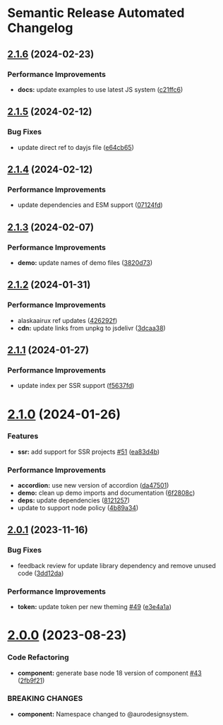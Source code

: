 # Semantic Release Automated Changelog

## [2.1.6](https://github.com/AlaskaAirlines/auro-pane/compare/v2.1.5...v2.1.6) (2024-02-23)


### Performance Improvements

* **docs:** update examples to use latest JS system ([c21ffc6](https://github.com/AlaskaAirlines/auro-pane/commit/c21ffc6da76123b5bc11dde7b486e0adc49fa917))

## [2.1.5](https://github.com/AlaskaAirlines/auro-pane/compare/v2.1.4...v2.1.5) (2024-02-12)


### Bug Fixes

* update direct ref to dayjs file ([e64cb65](https://github.com/AlaskaAirlines/auro-pane/commit/e64cb65e09d954f18e77e2cb93f01800a0c1f04b))

## [2.1.4](https://github.com/AlaskaAirlines/auro-pane/compare/v2.1.3...v2.1.4) (2024-02-12)


### Performance Improvements

* update dependencies and ESM support ([07124fd](https://github.com/AlaskaAirlines/auro-pane/commit/07124fd724d5d2453b0aa169389e81bd56df022e))

## [2.1.3](https://github.com/AlaskaAirlines/auro-pane/compare/v2.1.2...v2.1.3) (2024-02-07)


### Performance Improvements

* **demo:** update names of demo files ([3820d73](https://github.com/AlaskaAirlines/auro-pane/commit/3820d7385d6d2ffc757fd1dbbe0a5229429e7d26))

## [2.1.2](https://github.com/AlaskaAirlines/auro-pane/compare/v2.1.1...v2.1.2) (2024-01-31)


### Performance Improvements

* alaskaairux ref updates ([426292f](https://github.com/AlaskaAirlines/auro-pane/commit/426292fec936d87e8a9b81f08063534483d77e64))
* **cdn:** update links from unpkg to jsdelivr ([3dcaa38](https://github.com/AlaskaAirlines/auro-pane/commit/3dcaa38603a1296dba231968b7097b6903dbac5a))

## [2.1.1](https://github.com/AlaskaAirlines/auro-pane/compare/v2.1.0...v2.1.1) (2024-01-27)


### Performance Improvements

* update index per SSR support ([f5637fd](https://github.com/AlaskaAirlines/auro-pane/commit/f5637fdab3e3ea18a6d8802458b5ade8cd6f2428))

# [2.1.0](https://github.com/AlaskaAirlines/auro-pane/compare/v2.0.1...v2.1.0) (2024-01-26)


### Features

* **ssr:** add support for SSR projects [#51](https://github.com/AlaskaAirlines/auro-pane/issues/51) ([ea83d4b](https://github.com/AlaskaAirlines/auro-pane/commit/ea83d4bc21b2df9307d45f4dae9daf8289f1368b))


### Performance Improvements

* **accordion:** use new version of accordion ([da47501](https://github.com/AlaskaAirlines/auro-pane/commit/da47501cd3b3f7a37830a0a31754a21a5ef406a5))
* **demo:** clean up demo imports and documentation ([6f2808c](https://github.com/AlaskaAirlines/auro-pane/commit/6f2808cf0b409c4d5a46f51ca026451481f9b092))
* **deps:** update dependencies ([8121257](https://github.com/AlaskaAirlines/auro-pane/commit/81212570ba84b6c460b4d968a3551d9488fab5e0))
* update to support node policy ([4b89a34](https://github.com/AlaskaAirlines/auro-pane/commit/4b89a34c839e6b3a1ba4f0250fde2c6981a24175))

## [2.0.1](https://github.com/AlaskaAirlines/auro-pane/compare/v2.0.0...v2.0.1) (2023-11-16)


### Bug Fixes

* feedback review for update library dependency and remove unused code ([3dd12da](https://github.com/AlaskaAirlines/auro-pane/commit/3dd12da428ebdb81858e77e787c51ba2e2a484ed))


### Performance Improvements

* **token:** update token per new theming [#49](https://github.com/AlaskaAirlines/auro-pane/issues/49) ([e3e4a1a](https://github.com/AlaskaAirlines/auro-pane/commit/e3e4a1a5f4db0644cd8567c7e026702e34ba213c))

# [2.0.0](https://github.com/AlaskaAirlines/auro-pane/compare/v1.2.4...v2.0.0) (2023-08-23)


### Code Refactoring

* **component:** generate base node 18 version of component [#43](https://github.com/AlaskaAirlines/auro-pane/issues/43) ([2fb9f21](https://github.com/AlaskaAirlines/auro-pane/commit/2fb9f214b5eb8af9d9e732c61a8230dc4f45de55))


### BREAKING CHANGES

* **component:** Namespace changed to @aurodesignsystem.
